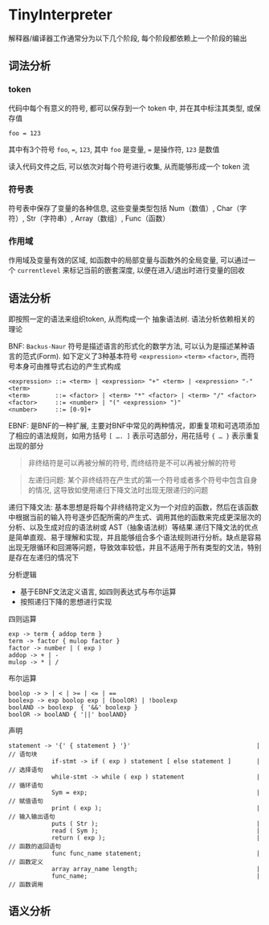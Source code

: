 # TinyInterpreter

解释器/编译器工作通常分为以下几个阶段, 每个阶段都依赖上一个阶段的输出

## 词法分析

### token

代码中每个有意义的符号, 都可以保存到一个 token 中, 并在其中标注其类型, 或保存值

```
foo = 123
```

其中有3个符号 `foo`, `=`, `123`, 其中 `foo` 是变量, `=` 是操作符, `123` 是数值

读入代码文件之后, 可以依次对每个符号进行收集, 从而能够形成一个 token 流

### 符号表

符号表中保存了变量的各种信息, 这些变量类型包括 Num（数值）, Char（字符）, Str（字符串）, Array（数组）, Func（函数）

### 作用域

作用域及变量有效的区域, 如函数中的局部变量与函数外的全局变量, 可以通过一个 `currentlevel` 来标记当前的嵌套深度, 以便在进入/退出时进行变量的回收

## 语法分析

即按照一定的语法来组织token, 从而构成一个 抽象语法树. 语法分析依赖相关的理论

BNF: `Backus-Naur` 符号是描述语言的形式化的数学方法, 可以认为是描述某种语言的范式(Form). 如下定义了3种基本符号 `<expression>` `<term>` `<factor>`, 而符号本身可由推导式右边的产生式构成

```
<expression> ::= <term> | <expression> "+" <term> | <expression> "-" <term>
<term>       ::= <factor> | <term> "*" <factor> | <term> "/" <factor>
<factor>     ::= <number> | "(" <expression> ")"
<number>     ::= [0-9]+
```

EBNF: 是BNF的一种扩展, 主要对BNF中常见的两种情况，即重复项和可选项添加了相应的语法规则，如用方括号 `[ …. ]` 表示可选部分，用花括号 `{ … }` 表示重复出现的部分


> 非终结符是可以再被分解的符号, 而终结符是不可以再被分解的符号

> 左递归问题: 某个非终结符在产生式的第一个符号或者多个符号中包含自身的情况, 这导致如使用递归下降文法时出现无限递归的问题

递归下降文法: 基本思想是将每个非终结符定义为一个对应的函数，然后在该函数中根据当前的输入符号逐步匹配所需的产生式、调用其他的函数来完成更深层次的分析、以及生成对应的语法树或 AST（抽象语法树）等结果.递归下降文法的优点是简单直观、易于理解和实现，并且能够组合多个语法规则进行分析。缺点是容易出现无限循环和回溯等问题，导致效率较低，并且不适用于所有类型的文法，特别是存在左递归的情况下

分析逻辑
- 基于EBNF文法定义语言, 如四则表达式与布尔运算
- 按照递归下降的思想进行实现


四则运算
```
exp -> term { addop term }
term -> factor { mulop factor }
factor -> number | ( exp )
addop -> + | -
mulop -> * | /
```

布尔运算
```
boolop -> > | < | >= | <= | ==
boolexp -> exp boolop exp | (boolOR) | !boolexp
boolAND -> boolexp  { '&&' boolexp }
boolOR -> boolAND { '||' boolAND}
```

声明
```
statement -> '{' { statement } '}'                                   |       // 语句块
            if-stmt -> if ( exp ) statement [ else statement ]       |       // 选择语句
            while-stmt -> while ( exp ) statement                    |       // 循环语句
            Sym = exp;                                               |       // 赋值语句
            print ( exp );                                           |       // 输入输出语句
            puts ( Str );                                            |
            read ( Sym );                                            |
            return ( exp );                                          |       // 函数的返回语句
            func func_name statement;                                |       // 函数定义    
            array array_name length;                                 |
            func_name;                                               |       // 函数调用
```

## 语义分析